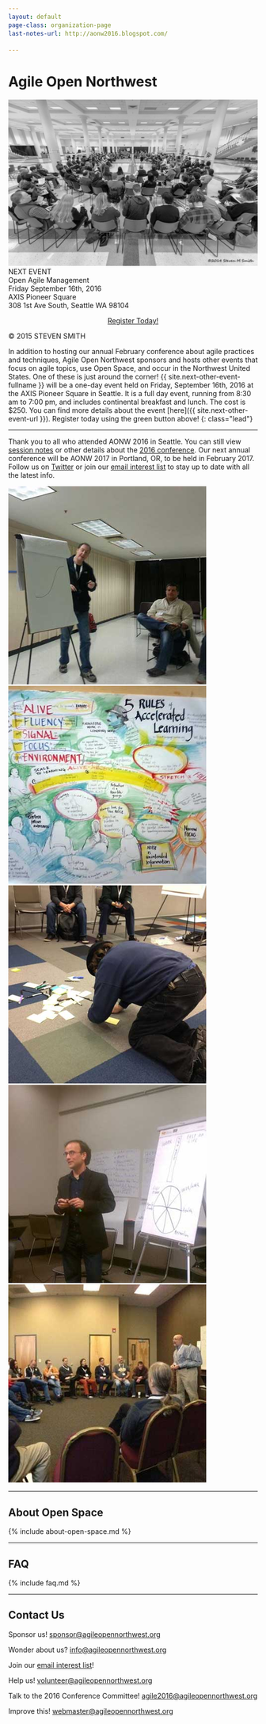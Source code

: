 ```yaml
---
layout: default
page-class: organization-page
last-notes-url: http://aonw2016.blogspot.com/

---
```


<h1 id="about_us">Agile Open Northwest <small></small></h1>

<div class="banner homepage-banner">
  <img src="/img/circle.jpg" class="background"/>
  <div class="darken"></div>
  <div class="words">
    <div class="attention big-message">NEXT EVENT</div>
    <div class="event-title">Open Agile Management</div>
    <div class="spacer"> </div>
    <div class="date">Friday September 16th, 2016</div>
    <div>AXIS Pioneer Square</div>
    <div>308 1st Ave South, Seattle WA 98104</div>
    <div class="spacer"> </div>
    <p align="center"><a href="https://www.eventbrite.com/e/open-agile-management-conference-2016-registration-26674081897" class="btn btn-primary">Register Today!</a></p>
  </div>
  <div class="attribution">&copy; 2015 STEVEN SMITH</div>
</div>

<!--      <a href="" class="btn btn-primary">Registration closed - hope to see you there!</a> -->
<!--      <a href="https://www.eventbrite.com/e/agile-open-northwest-2016-registration-19487755401?ref=elink" target="_blank" class="btn btn-primary">Join the Waitlist</a> -->
<!--      <a href="/2016">View Event Details</a> -->

<!--
Agile Open Northwest is an annual conference about agile practices and techniques. Using [Open Space](#about_open_space), the participants themselves
make the conference they want to attend. Come prepared to share your latest ideas, challenges, hopes, experiences and experiments! Inclusive but intimate,
Agile Open Northwest is limited to only 200 participants.
-->

In addition to hosting our annual February conference about agile practices and techniques, Agile Open Northwest sponsors and hosts other events that
focus on agile topics, use Open Space, and occur in the Northwest United States. One of these is just around the corner! {{ site.next-other-event-fullname }} will 
be a one-day event held on Friday, September 16th, 2016 at the AXIS Pioneer Square in Seattle. It is a full day event, running from 8:30 am to 7:00 pm, and includes 
continental breakfast and lunch. The cost is $250. You can find more details about the event [here]({{ site.next-other-event-url }}). Register today using the green button above!
{: class="lead"}

---
<div>
<p>Thank you to all who attended AONW 2016 in Seattle. You can still view <a href="{{ page.last-notes-url }}">session notes</a> or other details about the <a href="/2016">2016 conference</a>. Our next annual conference will be AONW 2017 in Portland, OR, to be held in February 2017. Follow us on
<a href="http://twitter.com/aonw">Twitter</a> or join our
<a href="mailto:info@AgileOpenNorthwest.org?subject=Please%20add%20me%20to%20the%20AONW%20interest%20list&amp;body=Please%20add%20my%20email%20address%20to%20the%20AONW%20interest%20list!">email interest list</a>
 to stay up to date with all the latest info.
 </p>
<!--
<p>Agile Open Northwest is proud to present our 10th Annual AONW conference on February 3-5, 2016 at the Seattle Center Exhibition Hall, and we are sold our already! We are dedicated to a low-cost conference, and are pleased to hold the rate
to only $250 for the 3-day event. Follow us on
<a href="http://twitter.com/aonw">Twitter</a> or join our
<a href="mailto:info@AgileOpenNorthwest.org?subject=Please%20add%20me%20to%20the%20AONW%20interest%20list&amp;body=Please%20add%20my%20email%20address%20to%20the%20AONW%20interest%20list!">email interest list</a>
 to stay up to date with all the latest info. You can also read more details about the <a href="/2016">2016 conference</a>.
 </p>
--> 
</div>

<div class="faces-5">
  <img src="/img/faces/a.jpg" alt="" class="face" />
  <img src="/img/faces/b.jpg" alt="" class="face" />
  <img src="/img/faces/c.jpg" alt="" class="face" />
  <img src="/img/faces/d.jpg" alt="" class="face" />
  <img src="/img/faces/e.jpg" alt="" class="face" />
</div>

<hr class="section"/>
<h2 id="about_open_space">About Open Space</h2>

{% include about-open-space.md %}


<hr class="section"/>
<h2 id="faq">FAQ</h2>

{% include faq.md %}


<hr class="section"/>
<h2 id="contact_us">Contact Us</h2>

Sponsor us!
[sponsor@agileopennorthwest.org](mailto:sponsor@agileopennorthwest.org)

Wonder about us?
[info@agileopennorthwest.org](mailto:info@agileopennorthwest.org)

Join our
[email interest list](mailto:info@AgileOpenNorthwest.org?subject=Please%20add%20me%20to%20the%20AONW%20interest%20list&amp;body=Please%20add%20my%20email%20address%20to%20the%20AONW%20interest%20list%20so%20I%20can%20be%20the%20first%20to%20hear%20the%20details!)!

Help us!
[volunteer@agileopennorthwest.org](mailto:volunteer@agileopennorthwest.org)

Talk to the 2016 Conference Committee!
[agile2016@agileopennorthwest.org](mailto:agile2016@agileopennorthwest.org)

Improve this!
[webmaster@agileopennorthwest.org](mailto:webmaster@agileopennorthwest.org)
